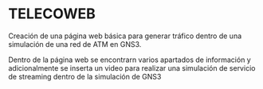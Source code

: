 # TELECOWEB
Creación de una página web básica para generar tráfico dentro de una simulación de una red de ATM en GNS3.


Dentro de la página web se encontrarn varios apartados de información y adicionalmente se inserta un video para realizar una simulación de servicio de streaming dentro de la simulación de GNS3
